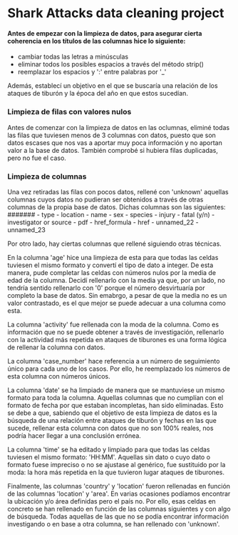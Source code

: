 # Shark Attacks data cleaning project



#### Antes de empezar con la limpieza de datos, para asegurar cierta coherencia en los títulos de las columnas hice lo siguiente:

- cambiar todas las letras a minúsculas
- eliminar todos los posibles espacios a través del método strip()
- reemplazar los espacios y ':' entre palabras por '_'

Además, establecí un objetivo en el que se buscaría una relación de los ataques de tiburón y la época del año en que estos sucedían.

### Limpieza de filas con valores nulos

Antes de comenzar con la limpieza de datos en las oclumnas, eliminé todas las filas que tuviesen menos de 3 columnas con datos, puesto que son datos escases que nos vas a aportar muy poca información y no aportan valor a la base de datos. También comprobé si hubiera filas duplicadas, pero no fue el caso.

### Limpieza de columnas

Una vez retiradas las filas con pocos datos, rellené con 'unknown' aquellas columnas cuyos datos no pudieran ser obtenidos a través de otras columnas de la propia base de datos. Dichas columnas son las siguientes:
 #######
    - type
    - location
    - name
    - sex
    - species
    - injury
    - fatal (y/n)
    - investigator or source
    - pdf
    - href_formula
    - href
    - unnamed_22
    - unnamed_23

Por otro lado, hay ciertas columnas que rellené siguiendo otras técnicas.

En la columna 'age' hice una limpieza de esta para que todas las celdas tuviesen el mismo formato y convertí el tipo de dato a integer. De esta manera, pude completar las celdas con números nulos por la media de edad de la columna. Decidí rellenarlo con la media ya que, por un lado, no tendría sentido rellenarlo con '0' porque el número desvirtuaría por completo la base de datos. Sin emabrgo, a pesar de que la media no es un valor contrastado, es el que mejor se puede adecuar a una columna como esta.

La columna 'activity' fue rellenada con la moda de la columna. Como es información que no se puede obtener a través de investigación, rellenarlo con la actividad más repetida en ataques de tiburones es una forma lógica de rellenar la columna con datos.

La columna 'case_number' hace referencia a un número de seguimiento único para cada uno de los casos. Por ello, he reemplazado los números de esta columna con números únicos.

La columna 'date' se ha limpiado de manera que se mantuviese un mismo formato para toda la columna. Aquellas columnas que no cumplían con el formato de fecha por que estaban incompletas, han sido eliminadas. Esto se debe a que, sabiendo que el objetivo de esta limpieza de datos es la búsqueda de una relación entre ataques de tiburón y fechas en las que sucede, rellenar esta columna con datos que no son 100% reales, nos podría hacer llegar a una conclusión errónea.

La columna 'time' se ha editado y limpiado para que todas las celdas tuviesen el mismo formato: 'HH:MM'. Aquellas sin dato o cuyo dato o formato fuese impreciso o no se ajustase al genérico, fue sustituido por la moda: la hora más repetida en la que tuvieron lugar ataques de tiburones.

Finalmente, las columnas 'country' y 'location' fueron rellenadas en función de las columnas 'location' y 'area'. En varias ocasiones podíamos encontrar la ubicación y/o área definidas pero el país no. Por ello, esas celdas en concreto se han rellenado en función de las columnas siguientes y con algo de búsqueda. Todas aquellas de las que no se podía encontrar información investigando o en base a otra columna, se han rellenado con 'unknown'.





